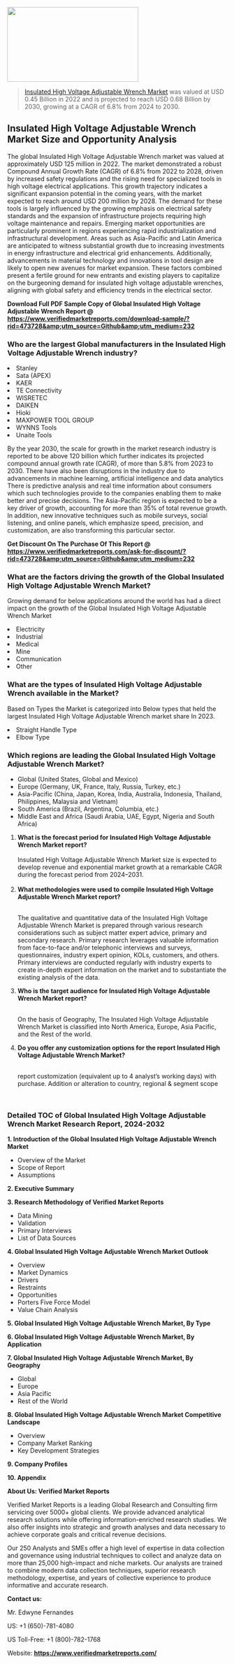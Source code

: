 <img src="https://ffe5etoiles.com/wp-content/uploads/2024/12/MST1-300x171.png" alt="" width="300" height="171" class="alignnone size-medium wp-image-20088" /><blockquote><p><p><a href="https://www.verifiedmarketreports.com/download-sample/?rid=473728&utm_source=Github&utm_medium=232" target="_blank">Insulated High Voltage Adjustable Wrench Market</a> was valued at USD 0.45 Billion in 2022 and is projected to reach USD 0.68 Billion by 2030, growing at a CAGR of 6.8% from 2024 to 2030.</p></blockquote><p><h2>Insulated High Voltage Adjustable Wrench Market Size and Opportunity Analysis</h2> The global Insulated High Voltage Adjustable Wrench market was valued at approximately USD 125 million in 2022. The market demonstrated a robust Compound Annual Growth Rate (CAGR) of 6.8% from 2022 to 2028, driven by increased safety regulations and the rising need for specialized tools in high voltage electrical applications. This growth trajectory indicates a significant expansion potential in the coming years, with the market expected to reach around USD 200 million by 2028. The demand for these tools is largely influenced by the growing emphasis on electrical safety standards and the expansion of infrastructure projects requiring high voltage maintenance and repairs. Emerging market opportunities are particularly prominent in regions experiencing rapid industrialization and infrastructural development. Areas such as Asia-Pacific and Latin America are anticipated to witness substantial growth due to increasing investments in energy infrastructure and electrical grid enhancements. Additionally, advancements in material technology and innovations in tool design are likely to open new avenues for market expansion. These factors combined present a fertile ground for new entrants and existing players to capitalize on the burgeoning demand for insulated high voltage adjustable wrenches, aligning with global safety and efficiency trends in the electrical sector. </p><p class=""><strong>Download Full PDF Sample Copy of Global Insulated High Voltage Adjustable Wrench Report @ <a href="https://www.verifiedmarketreports.com/download-sample/?rid=473728&amp;utm_source=Github&amp;utm_medium=232" target="_blank">https://www.verifiedmarketreports.com/download-sample/?rid=473728&amp;utm_source=Github&amp;utm_medium=232</a></strong></p><h3 id="" class="">Who are the largest Global manufacturers in the Insulated High Voltage Adjustable Wrench industry?</h3><p><li>Stanley</li><li> Sata (APEX)</li><li> KAER</li><li> TE Connectivity</li><li> WISRETEC</li><li> DAIKEN</li><li> Hioki</li><li> MAXPOWER TOOL GROUP</li><li> WYNNS Tools</li><li> Unaite Tools</li></p><div class=""><div class="" dir="" data-message-author-role="" data-message-id="" data-message-model-slug=""><div class=""><div class=""><div class=""><div class="" dir="" data-message-author-role="" data-message-id="" data-message-model-slug=""><div class=""><div class=""><p>By the year 2030, the scale for growth in the market research industry is reported to be above 120 billion which further indicates its projected compound annual growth rate (CAGR), of more than 5.8% from 2023 to 2030. There have also been disruptions in the industry due to advancements in machine learning, artificial intelligence and data analytics There is predictive analysis and real time information about consumers which such technologies provide to the companies enabling them to make better and precise decisions. The Asia-Pacific region is expected to be a key driver of growth, accounting for more than 35% of total revenue growth. In addition, new innovative techniques such as mobile surveys, social listening, and online panels, which emphasize speed, precision, and customization, are also transforming this particular sector.</p><p><strong>Get Discount On The Purchase Of This Report @&nbsp; <a href="https://www.verifiedmarketreports.com/ask-for-discount/?rid=473728&amp;utm_source=Github&amp;utm_medium=232" target="_blank">https://www.verifiedmarketreports.com/ask-for-discount/?rid=473728&amp;utm_source=Github&amp;utm_medium=232</a></strong></p></div></div></div></div></div></div></div></div><h3 id="" class="">What are the factors driving the growth of the Global Insulated High Voltage Adjustable Wrench Market?</h3><p id="" class="">Growing demand for below applications around the world has had a direct impact on the growth of the Global Insulated High Voltage Adjustable Wrench Market</p><p id="" class=""><li>Electricity</li><li> Industrial</li><li> Medical</li><li> Mine</li><li> Communication</li><li> Other</li></p><h3 id="" class="">What are the types of Insulated High Voltage Adjustable Wrench available in the Market?</h3><p id="" class="">Based on Types the Market is categorized into Below types that held the largest Insulated High Voltage Adjustable Wrench market share In 2023.</p><p id="" class=""><li>Straight Handle Type</li><li> Elbow Type</li></p><h3 id="" class="">Which regions are leading the Global Insulated High Voltage Adjustable Wrench Market?</h3><ul><li>Global (United States, Global and Mexico)</li><li>Europe (Germany, UK, France, Italy, Russia, Turkey, etc.)</li><li>Asia-Pacific (China, Japan, Korea, India, Australia, Indonesia, Thailand, Philippines, Malaysia and Vietnam)</li><li>South America (Brazil, Argentina, Columbia, etc.)</li><li>Middle East and Africa (Saudi Arabia, UAE, Egypt, Nigeria and South Africa)</li></ul><p><ol><li><strong>What is the forecast period for Insulated High Voltage Adjustable Wrench Market report?<br /></strong><br /><span data-sheets-root="1" data-sheets-value="{&quot;1&quot;:2,&quot;2&quot;:&quot;XXXX size is expected to develop revenue and exponential market growth at a remarkable CAGR during the forecast period from 2024&ndash;2030.&quot;}" data-sheets-userformat="{&quot;2&quot;:12674,&quot;4&quot;:{&quot;1&quot;:2,&quot;2&quot;:16776960},&quot;10&quot;:2,&quot;11&quot;:0,&quot;15&quot;:&quot;Arial&quot;,&quot;16&quot;:12}">Insulated High Voltage Adjustable Wrench Market size is expected to develop revenue and exponential market growth at a remarkable CAGR during the forecast period from 2024&ndash;2031.</span><br /><br /></li><li><strong>What methodologies were used to compile Insulated High Voltage Adjustable Wrench Market report?<br /><br /></strong><p>The qualitative and quantitative data of the&nbsp;Insulated High Voltage Adjustable Wrench Market is prepared through various research considerations such as subject matter expert advice, primary and secondary research. Primary research leverages valuable information from face-to-face and/or telephonic interviews and surveys, questionnaires, industry expert opinion, KOLs, customers, and others. Primary interviews are conducted regularly with industry experts to create in-depth expert information on the market and to substantiate the existing analysis of the data.&nbsp;</p></li><li><strong>Who is the target audience for Insulated High Voltage Adjustable Wrench Market report?<br /><br /></strong><p>On the basis of Geography, The&nbsp;Insulated High Voltage Adjustable Wrench Market is classified into North America, Europe, Asia Pacific, and the Rest of the world.</p></li><li><strong>Do you offer any customization options for the report Insulated High Voltage Adjustable Wrench Market?<br /><br /></strong><p>report customization (equivalent up to 4 analyst&rsquo;s working days) with purchase. Addition or alteration to country, regional &amp; segment scope</p><p>&nbsp;</p></li></ol></p><h3 id="" class="">Detailed TOC of Global Insulated High Voltage Adjustable Wrench Market Research Report, 2024-2032</h3><p id="" class=""><strong>1. Introduction of the Global Insulated High Voltage Adjustable Wrench Market</strong></p><ul><li>Overview of the Market</li><li>Scope of Report</li><li>Assumptions</li></ul><p id="" class=""><strong>2. Executive Summary</strong></p><p id="" class=""><strong>3. Research Methodology of&nbsp;Verified Market Reports</strong></p><ul><li>Data Mining</li><li>Validation</li><li>Primary Interviews</li><li>List of Data Sources</li></ul><p id="" class=""><strong>4. Global Insulated High Voltage Adjustable Wrench Market Outlook</strong></p><ul><li>Overview</li><li>Market Dynamics</li><li>Drivers</li><li>Restraints</li><li>Opportunities</li><li>Porters Five Force Model</li><li>Value Chain Analysis</li></ul><p id="" class=""><strong>5. Global Insulated High Voltage Adjustable Wrench Market, By&nbsp;Type</strong></p><p id="" class=""><strong>6. Global Insulated High Voltage Adjustable Wrench Market, By Application</strong></p><p id="" class=""><strong>7. Global Insulated High Voltage Adjustable Wrench Market, By Geography</strong></p><ul><li>Global</li><li>Europe</li><li>Asia Pacific</li><li>Rest of the World</li></ul><p id="" class=""><strong>8. Global Insulated High Voltage Adjustable Wrench Market Competitive Landscape</strong></p><ul><li>Overview</li><li>Company Market Ranking</li><li>Key Development Strategies</li></ul><p id="" class=""><strong>9. Company Profiles</strong></p><p id="" class=""><strong>10. Appendix</strong></p><p id="" class=""><strong>About Us: Verified Market Reports</strong></p><p id="" class="">Verified Market Reports is a leading Global Research and Consulting firm servicing over 5000+ global clients. We provide advanced analytical research solutions while offering information-enriched research studies. We also offer insights into strategic and growth analyses and data necessary to achieve corporate goals and critical revenue decisions.</p><p id="" class="">Our 250 Analysts and SMEs offer a high level of expertise in data collection and governance using industrial techniques to collect and analyze data on more than 25,000 high-impact and niche markets. Our analysts are trained to combine modern data collection techniques, superior research methodology, expertise, and years of collective experience to produce informative and accurate research.</p><p id="" class=""><strong>Contact us:</strong></p><p id="" class="">Mr. Edwyne Fernandes</p><p id="" class="">US: +1 (650)-781-4080</p><p id="" class="">US Toll-Free: +1 (800)-782-1768</p><p id="" class="">Website: <a target="" data-test-app-aware-link=""><strong>https://www.verifiedmarketreports.com/</strong></a></p>
